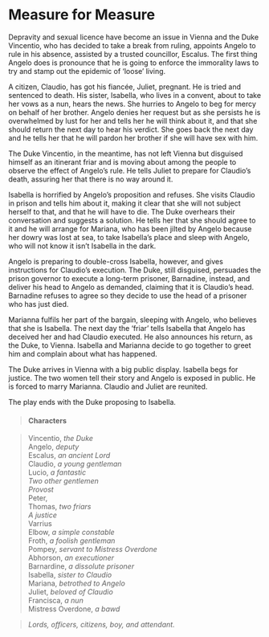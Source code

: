 <!-- ======================================================================
--- Search engine
title:          Measure for Measure
keywords:       measure, comedy
description:    Measure for Measure by William Shakespeare.
--- Menu system
order:          60
text:           Measure for Measure
hidden:         false
umbel:          false
--- Page properties
id:             
document:       
layout:         layout-2-left
$-left:         play-list
searchable:     true
======================================================================= -->

# Measure for Measure

Depravity and sexual licence have become an issue in Vienna and the Duke
Vincentio, who has decided to take a break from ruling, appoints Angelo to rule
in his absence, assisted by a trusted councillor, Escalus. The first thing
Angelo does is pronounce that he is going to enforce the immorality laws to try
and stamp out the epidemic of ‘loose’ living.

A citizen, Claudio, has got his fiancée, Juliet, pregnant. He is tried and
sentenced to death. His sister, Isabella, who lives in a convent, about to take
her vows as a nun, hears the news. She hurries to Angelo to beg for mercy on
behalf of her brother. Angelo denies her request but as she persists he is
overwhelmed by lust for her and tells her he will think about it, and that she
should return the next day to hear his verdict. She goes back the next day and
he tells her that he will pardon her brother if she will have sex with him.

The Duke Vincentio, in the meantime, has not left Vienna but disguised himself
as an itinerant friar and is moving about among the people to observe the effect
of Angelo’s rule. He tells Juliet to prepare for Claudio’s death, assuring her
that there is no way around it.

Isabella is horrified by Angelo’s proposition and refuses. She visits Claudio in
prison and tells him about it, making it clear that she will not subject herself
to that, and that he will have to die. The Duke overhears their conversation and
suggests a solution. He tells her that she should agree to it and he will arrange
for Mariana, who has been jilted by Angelo because her dowry was lost at sea, to
take Isabella’s place and sleep with Angelo, who will not know it isn’t Isabella
in the dark.

Angelo is preparing to double-cross Isabella, however, and gives instructions
for Claudio’s execution. The Duke, still disguised, persuades the prison governor
to execute a long-term prisoner, Barnadine, instead, and deliver his head to
Angelo as demanded, claiming that it is Claudio’s head. Barnadine refuses to
agree so they decide to use the head of a prisoner who has just died.

Marianna fulfils her part of the bargain, sleeping with Angelo, who believes
that she is Isabella. The next day the ‘friar’ tells Isabella that Angelo has
deceived her and had Claudio executed. He also announces his return, as the Duke,
to Vienna. Isabella and Marianna decide to go together to greet him and complain
about what has happened.

The Duke arrives in Vienna with a big public display. Isabella begs for justice.
The two women tell their story and Angelo is exposed in public. He is forced to
marry Marianna. Claudio and Juliet are reunited.

The play ends with the Duke proposing to Isabella.

>   #### Characters
    
>   Vincentio, _the Duke_  
    Angelo, _deputy_  
    Escalus, _an ancient Lord_  
    Claudio, _a young gentleman_  
    Lucio, _a fantastic_  
    _Two other gentlemen_  
    _Provost_  
    Peter,  
    Thomas, _two friars_  
    _A justice_  
    Varrius  
    Elbow, _a simple constable_  
    Froth, _a foolish gentleman_  
    Pompey, _servant to Mistress Overdone_  
    Abhorson, _an executioner_  
    Barnardine, _a dissolute prisoner_  
    Isabella, _sister to Claudio_  
    Mariana, _betrothed to Angelo_  
    Juliet, _beloved of Claudio_  
    Francisca, _a nun_  
    Mistress Overdone, _a bawd_
    
>   _Lords, officers, citizens, boy, and attendant._
